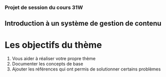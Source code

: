 ### Projet de session du cours 31W

## Introduction à un système de gestion de contenu

# Les objectifs du thème
1. Vous aider à réaliser votre propre thème
2. Documenter les concepts de base
3. Ajouter les références qui ont permis de solutionner certains problèmes